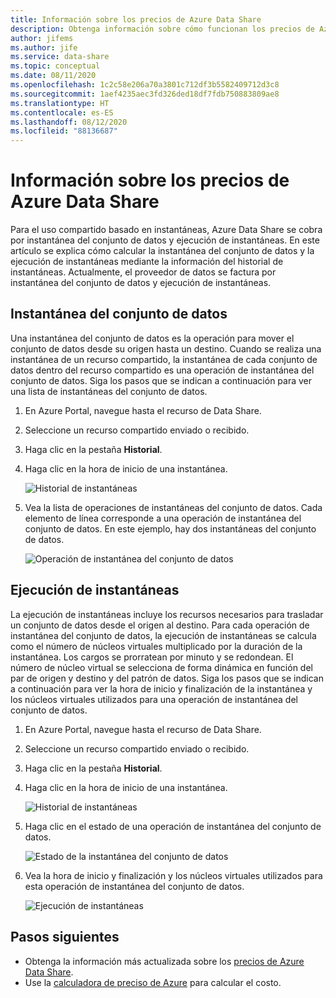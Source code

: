 ```yaml
---
title: Información sobre los precios de Azure Data Share
description: Obtenga información sobre cómo funcionan los precios de Azure Data Share.
author: jifems
ms.author: jife
ms.service: data-share
ms.topic: conceptual
ms.date: 08/11/2020
ms.openlocfilehash: 1c2c58e206a70a3801c712df3b5582409712d3c8
ms.sourcegitcommit: 1aef4235aec3fd326ded18df7fdb750883809ae8
ms.translationtype: HT
ms.contentlocale: es-ES
ms.lasthandoff: 08/12/2020
ms.locfileid: "88136687"
---
```

# <a name="understand-azure-data-share-pricing"></a>Información sobre los precios de Azure Data Share

Para el uso compartido basado en instantáneas, Azure Data Share se cobra por instantánea del conjunto de datos y ejecución de instantáneas. En este artículo se explica cómo calcular la instantánea del conjunto de datos y la ejecución de instantáneas mediante la información del historial de instantáneas. Actualmente, el proveedor de datos se factura por instantánea del conjunto de datos y ejecución de instantáneas.

## <a name="dataset-snapshot"></a>Instantánea del conjunto de datos

Una instantánea del conjunto de datos es la operación para mover el conjunto de datos desde su origen hasta un destino. Cuando se realiza una instantánea de un recurso compartido, la instantánea de cada conjunto de datos dentro del recurso compartido es una operación de instantánea del conjunto de datos. Siga los pasos que se indican a continuación para ver una lista de instantáneas del conjunto de datos. 

1. En Azure Portal, navegue hasta el recurso de Data Share.

1. Seleccione un recurso compartido enviado o recibido.

1. Haga clic en la pestaña **Historial**.

1. Haga clic en la hora de inicio de una instantánea.
 
    ![Historial de instantáneas](./media/concepts/concepts-pricing/pricing-snapshot-history.png "Historial de instantáneas") 

1. Vea la lista de operaciones de instantáneas del conjunto de datos. Cada elemento de línea corresponde a una operación de instantánea del conjunto de datos. En este ejemplo, hay dos instantáneas del conjunto de datos.

    ![Operación de instantánea del conjunto de datos](./media/concepts/concepts-pricing/pricing-dataset-snapshot.png "Operación de instantánea del conjunto de datos")

## <a name="snapshot-execution"></a>Ejecución de instantáneas

La ejecución de instantáneas incluye los recursos necesarios para trasladar un conjunto de datos desde el origen al destino. Para cada operación de instantánea del conjunto de datos, la ejecución de instantáneas se calcula como el número de núcleos virtuales multiplicado por la duración de la instantánea. Los cargos se prorratean por minuto y se redondean. El número de núcleo virtual se selecciona de forma dinámica en función del par de origen y destino y del patrón de datos. Siga los pasos que se indican a continuación para ver la hora de inicio y finalización de la instantánea y los núcleos virtuales utilizados para una operación de instantánea del conjunto de datos.

1. En Azure Portal, navegue hasta el recurso de Data Share.

1. Seleccione un recurso compartido enviado o recibido.

1. Haga clic en la pestaña **Historial**.

1. Haga clic en la hora de inicio de una instantánea.

    ![Historial de instantáneas](./media/concepts/concepts-pricing/pricing-snapshot-history.png "Historial de instantáneas") 

1. Haga clic en el estado de una operación de instantánea del conjunto de datos.

    ![Estado de la instantánea del conjunto de datos](./media/concepts/concepts-pricing/pricing-snapshot-status.png "Estado de la instantánea del conjunto de datos")

1. Vea la hora de inicio y finalización y los núcleos virtuales utilizados para esta operación de instantánea del conjunto de datos. 

    ![Ejecución de instantáneas](./media/concepts/concepts-pricing/pricing-snapshot-execution.png "Ejecución de instantáneas")

## <a name="next-steps"></a>Pasos siguientes

- Obtenga la información más actualizada sobre los [precios de Azure Data Share](https://azure.microsoft.com/pricing/details/data-share/).
- Use la [calculadora de preciso de Azure](https://azure.microsoft.com/pricing/calculator/) para calcular el costo.
